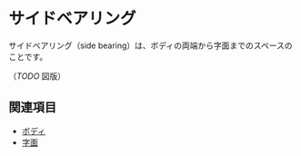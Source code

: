# サイドベアリング

サイドベアリング（side bearing）は、ボディの両端から字面までのスペースのことです。

（*TODO* 図版）

## 関連項目

- [ボディ](./body.md)
- [字面](./face.md)
